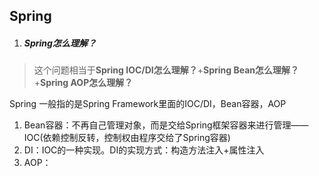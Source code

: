 ## Spring

1. ##### Spring怎么理解？

> 这个问题相当于**Spring IOC/DI怎么理解？**+**Spring Bean怎么理解？**+**Spring AOP怎么理解？**

Spring 一般指的是Spring Framework里面的IOC/DI，Bean容器，AOP

1. Bean容器：不再自己管理对象，而是交给Spring框架容器来进行管理——IOC(依赖控制反转，控制权由程序交给了Spring容器)
2. DI：IOC的一种实现。DI的实现方式：构造方法注入+属性注入
3. AOP：

